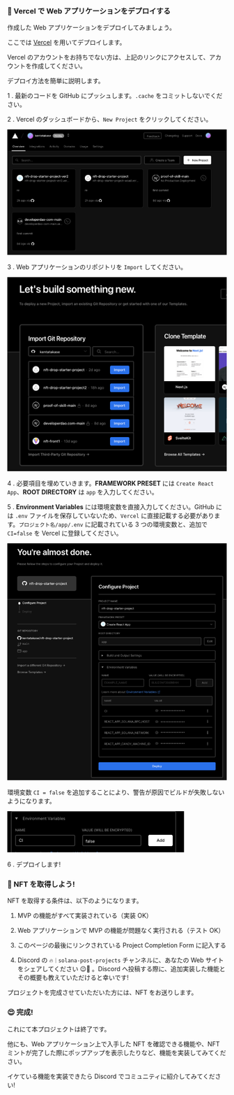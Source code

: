 ### 🚀 Vercel で Web アプリケーションをデプロイする

作成した Web アプリケーションをデプロイしてみましょう。

ここでは [Vercel](https://Vercel.com) を用いてデプロイします。

Vercel のアカウントをお持ちでない方は、上記のリンクにアクセスして、アカウントを作成してください。

デプロイ方法を簡単に説明します。

1 \. 最新のコードを GitHub にプッシュします。`.cache` をコミットしないでください。

2 \. Vercel のダッシュボードから、`New Project` をクリックしてください。

![無題](/public/images/302-Solana-NFT-Drop/section4/4_2_1.png)

3 \. Web アプリケーションのリポジトリを `Import` してください。

![無題](/public/images/302-Solana-NFT-Drop/section4/4_2_2.png)

4 \. 必要項目を埋めていきます。**FRAMEWORK PRESET** には `Create React App`、**ROOT DIRECTORY** は `app` を入力してください。

5 \. **Environment Variables** には環境変数を直接入力してください。GitHub には `.env` ファイルを保存していないため、`Vercel` に直接記載する必要があります。`プロジェクト名/app/.env` に記載されている 3 つの環境変数と、追加で `CI=false` を Vercel に登録してください。

![無題](/public/images/302-Solana-NFT-Drop/section4/4_2_3.png)

環境変数 `CI = false` を追加することにより、警告が原因でビルドが失敗しないようになります。

![無題](/public/images/302-Solana-NFT-Drop/section4/4_2_4.png)

6 \. デプロイします!

### 🎫 NFT を取得しよう!

NFT を取得する条件は、以下のようになります。

1. MVP の機能がすべて実装されている（実装 OK）

2. Web アプリケーションで MVP の機能が問題なく実行される（テスト OK）

3. このページの最後にリンクされている Project Completion Form に記入する

4. Discord の `🔥｜solana-post-projects` チャンネルに、あなたの Web サイトをシェアしてください 😉🎉 。Discord へ投稿する際に、追加実装した機能とその概要も教えていただけると幸いです!

プロジェクトを完成させていただいた方には、NFT をお送りします。

### 😍 完成!

これにて本プロジェクトは終了です。

他にも、Web アプリケーション上で入手した NFT を確認できる機能や、NFT ミントが完了した際にポップアップを表示したりなど、機能を実装してみてください。

イケている機能を実装できたら Discord でコミュニティに紹介してみてください!
